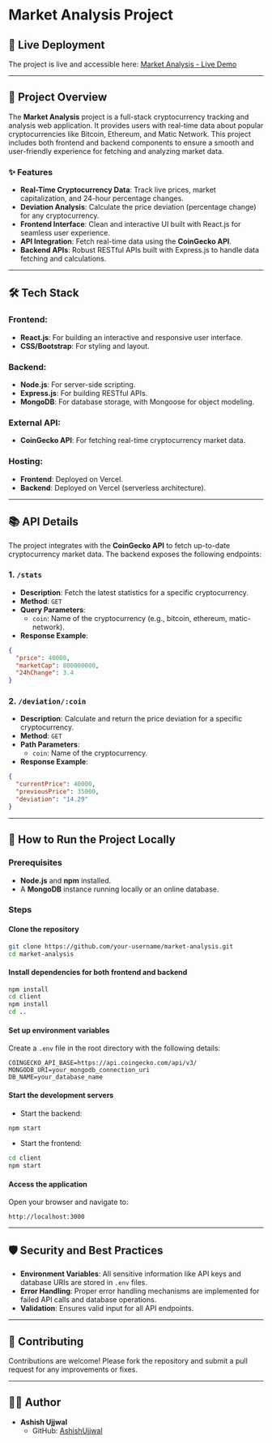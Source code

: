 # Market Analysis Project

## 🚀 Live Deployment
The project is live and accessible here: [Market Analysis - Live Demo](https://market-analysis-lovat.vercel.app/)

---

## 📖 Project Overview
The **Market Analysis** project is a full-stack cryptocurrency tracking and analysis web application. It provides users with real-time data about popular cryptocurrencies like Bitcoin, Ethereum, and Matic Network. This project includes both frontend and backend components to ensure a smooth and user-friendly experience for fetching and analyzing market data.

### ✨ Features

- **Real-Time Cryptocurrency Data**: Track live prices, market capitalization, and 24-hour percentage changes.
- **Deviation Analysis**: Calculate the price deviation (percentage change) for any cryptocurrency.
- **Frontend Interface**: Clean and interactive UI built with React.js for seamless user experience.
- **API Integration**: Fetch real-time data using the **CoinGecko API**.
- **Backend APIs**: Robust RESTful APIs built with Express.js to handle data fetching and calculations.

---

## 🛠️ Tech Stack

### Frontend:
- **React.js**: For building an interactive and responsive user interface.
- **CSS/Bootstrap**: For styling and layout.

### Backend:
- **Node.js**: For server-side scripting.
- **Express.js**: For building RESTful APIs.
- **MongoDB**: For database storage, with Mongoose for object modeling.

### External API:
- **CoinGecko API**: For fetching real-time cryptocurrency market data.

### Hosting:
- **Frontend**: Deployed on Vercel.
- **Backend**: Deployed on Vercel (serverless architecture).

---

## 📚 API Details
The project integrates with the **CoinGecko API** to fetch up-to-date cryptocurrency market data. The backend exposes the following endpoints:

### 1. `/stats`
- **Description**: Fetch the latest statistics for a specific cryptocurrency.
- **Method**: `GET`
- **Query Parameters**:
  - `coin`: Name of the cryptocurrency (e.g., bitcoin, ethereum, matic-network).
- **Response Example**:
```json
{
  "price": 40000,
  "marketCap": 800000000,
  "24hChange": 3.4
}
```

### 2. `/deviation/:coin`
- **Description**: Calculate and return the price deviation for a specific cryptocurrency.
- **Method**: `GET`
- **Path Parameters**:
  - `coin`: Name of the cryptocurrency.
- **Response Example**:
```json
{
  "currentPrice": 40000,
  "previousPrice": 35000,
  "deviation": "14.29"
}
```

---

## 📑 How to Run the Project Locally

### Prerequisites
- **Node.js** and **npm** installed.
- A **MongoDB** instance running locally or an online database.

### Steps

#### Clone the repository
```bash
git clone https://github.com/your-username/market-analysis.git
cd market-analysis
```

#### Install dependencies for both frontend and backend
```bash
npm install
cd client
npm install
cd ..
```

#### Set up environment variables
Create a `.env` file in the root directory with the following details:
```env
COINGECKO_API_BASE=https://api.coingecko.com/api/v3/
MONGODB_URI=your_mongodb_connection_uri
DB_NAME=your_database_name
```

#### Start the development servers
- Start the backend:
```bash
npm start
```
- Start the frontend:
```bash
cd client
npm start
```

#### Access the application
Open your browser and navigate to:
```
http://localhost:3000
```

---

## 🛡️ Security and Best Practices

- **Environment Variables**: All sensitive information like API keys and database URIs are stored in `.env` files.
- **Error Handling**: Proper error handling mechanisms are implemented for failed API calls and database operations.
- **Validation**: Ensures valid input for all API endpoints.

---

## 🤝 Contributing
Contributions are welcome! Please fork the repository and submit a pull request for any improvements or fixes.

---

## 🧑‍💻 Author
- **Ashish Ujjwal**  
  - GitHub: [AshishUjjwal](https://github.com/AshishUjjwal)
